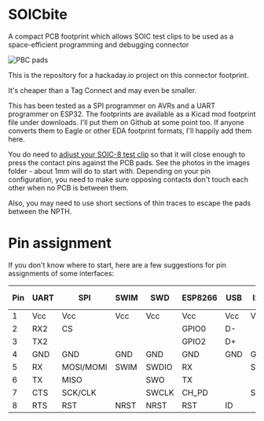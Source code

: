 # SOICbite
A compact PCB footprint which allows SOIC test clips to be used as a space-efficient programming and debugging connector

![PBC pads](https://github.com/SimonMerrett/SOICbite/blob/master/images/SOICbite_pads.jpg)

This is the repository for a hackaday.io project on this connector footprint.

It's cheaper than a Tag Connect and may even be smaller. 

This has been tested as a SPI programmer on AVRs and a UART programmer on ESP32. 
The footprints are available as a Kicad mod footprint file under downloads. I'll put them on Github at some point too. If anyone converts them to Eagle or other EDA footprint formats, I'll happily add them here. 

You do need to [adjust your SOIC-8 test clip](https://github.com/SimonMerrett/SOICbite/blob/master/HOWTO_mod_clip.md) so that it will close enough to press the contact pins against the PCB pads. See the photos in the images folder - about 1mm will do to start with. Depending on your pin configuration, you need to make sure opposing contacts don't touch each other when no PCB is between them. 

Also, you may need to use short sections of thin traces to escape the pads between the NPTH.

# Pin assignment

If you don't know where to start, here are a few suggestions for pin assignments of some interfaces:

| Pin | UART | SPI       | SWIM | SWD   | ESP8266     | USB | I2C | PIC ICSP | JTAG | SWD + UART |
| --- | ---- | --------- | ---- | ----- | ----------- | --- | --- | -------- | ---- | ---------- |
| 1   | Vcc  | Vcc       | Vcc  | Vcc   | Vcc         | Vcc | Vcc | Vcc      | Vcc  | Vcc        |
| 2   | RX2  | CS        |      |       | GPIO0       | D-  |     | Vpp      | TMS  | RX         |
| 3   | TX2  |           |      |       | GPIO2       | D+  |     |          | TCK  | TX         |
| 4   | GND  | GND       | GND  | GND   | GND         | GND | GND | GND      | GND  | GND        |
| 5   | RX   | MOSI/MOMI | SWIM | SWDIO | RX          |     | SDA | DAT      | TDI  | SWDIO      |
| 6   | TX   | MISO      |      | SWO   | TX          |     |     | AUX      | TDO  | SWO        |
| 7   | CTS  | SCK/CLK   |      | SWCLK | CH_PD       |     | SCL | CLK      | RTCK | SWCLK      |
| 8   | RTS  | RST       | NRST | NRST  | RST         | ID  |     |          | NRST | NRST       |
